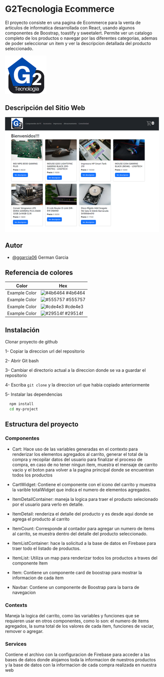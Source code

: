 
# G2Tecnologia Ecommerce 

El proyecto consiste en una pagina de Ecommerce para la venta de articulos de informatica desarrollada con React, usando algunos componentes de Boostrap, toastify y sweetalert. Permite ver un catalogo completo de los productos o navegar por las diferentes categorias, ademas de poder seleccionar un item y ver la descripcion detallada del producto seleccionado.


![Logo](https://github.com/ggarcia06/PF2-GGarcia/blob/main/src/assets/logo.png?raw=true)


## Descripción del Sitio Web

![App Screenshot](https://github.com/ggarcia06/PF2-GGarcia/blob/main/src/assets/ECOMMERCEG2.png?raw=true)


## Autor

- [@ggarcia06](https://github.com/ggarcia06)  German Garcia


## Referencia de colores

| Color             | Hex                                                                |
| ----------------- | ------------------------------------------------------------------ |
| Example Color | ![#4b6464](https://via.placeholder.com/10/4b6464?text=+) #4b6464 |
| Example Color | ![#555757](https://via.placeholder.com/10/555757?text=+) #555757 |
| Example Color | ![#cde4e3](https://via.placeholder.com/10/cde4e3?text=+) #cde4e3 |
| Example Color | ![#29514f](https://via.placeholder.com/10/29514f?text=+) #29514f |


## Instalación

Clonar proyecto de github

1- Copiar la direccion url del repositorio

2- Abrir Git bash

3- Cambiar el directorio actual a la direccion donde se va a guardar el repositorio

4- Escriba ```
git clone ``` 
y la direccion url que habia copiado anteriormente

5- Instalar las dependencias
```bash
  npm install 
  cd my-project
```
    
## Estructura del proyecto

### Componentes

* Cart: Hace uso de las variables generadas en el contexto para renderizar los elementos agregados al carrito, generar el total de la compra y recopilar datos del usuario para finalizar el proceso de compra, en caso de no tener ningun item, muestra el mensaje de carrito vacio y el boton para volver a la pagina principal donde se encuentran todos los productos

* CartWidget: Contiene el componente con el icono del carrito y muestra la varible totalWidget que indica el numero de elementos agregados.

* ItemDetailContainer: maneja la logica para traer el producto selecionado por el usuario para verlo en detalle.

* ItemDetail: renderiza el detalle del producto y es desde aqui donde se agrega el producto al carrito

* ItemCount: Corresponde al contador para agregar un numero de items al carrito, se muestra dentro del detalle del producto seleccionado.

* ItemListContainer: hace la solicitud a la base de datos en Firebase para traer todo el listado de productos.

* ItemList: Utiliza un map para renderizar todos los productos a traves del componente Item

* Item: Contiene un componente card de boostrap para mostrar la informacion de cada item

* Navbar: Contiene un componente de Boostrap para la barra de navegacion


### Contexts

Maneja la logica del carrito, como las variables y funciones que se requieren usar en otros componentes, como lo son: el numero de items agregados, la suma total de los valores de cada item, funciones de vaciar, remover o agregar.

### Services

Contiene el archivo con la configuracion de Firebase para acceder a las bases de datos donde alojamos toda la informacion de nuestros productos y  la base de datos con la informacion de cada compra realizada en nuestra web




